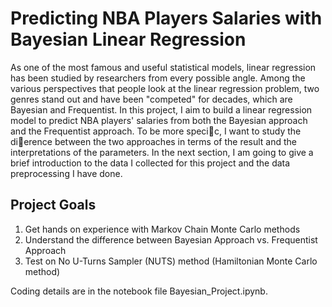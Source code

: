 # Predicting NBA Players Salaries with Bayesian Linear Regression

As one of the most famous and useful statistical models, linear regression has been studied by
researchers from every possible angle. Among the various perspectives that people look at the
linear regression problem, two genres stand out and have been "competed" for decades, which
are Bayesian and Frequentist. In this project, I aim to build a linear regression model to predict
NBA players' salaries from both the Bayesian approach and the Frequentist approach. To be more
specic, I want to study the dierence between the two approaches in terms of the result and the
interpretations of the parameters. In the next section, I am going to give a brief introduction to
the data I collected for this project and the data preprocessing I have done.


## Project Goals
1. Get hands on experience with Markov Chain Monte Carlo methods
2. Understand the difference between Bayesian Approach vs. Frequentist Approach
3. Test on No U-Turns Sampler (NUTS) method (Hamiltonian Monte Carlo method)

Coding details are in the notebook file Bayesian_Project.ipynb.
